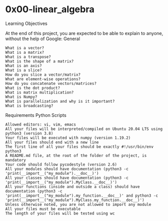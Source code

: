 # 0x00-linear_algebra

Learning Objectives

At the end of this project, you are expected to be able to explain to anyone, without the help of Google:
General

    What is a vector?
    What is a matrix?
    What is a transpose?
    What is the shape of a matrix?
    What is an axis?
    What is a slice?
    How do you slice a vector/matrix?
    What are element-wise operations?
    How do you concatenate vectors/matrices?
    What is the dot product?
    What is matrix multiplication?
    What is Numpy?
    What is parallelization and why is it important?
    What is broadcasting?

Requirements
Python Scripts

    Allowed editors: vi, vim, emacs
    All your files will be interpreted/compiled on Ubuntu 20.04 LTS using python3 (version 3.8)
    Your files will be executed with numpy (version 1.19.2)
    All your files should end with a new line
    The first line of all your files should be exactly #!/usr/bin/env python3
    A README.md file, at the root of the folder of the project, is mandatory
    Your code should follow pycodestyle (version 2.6)
    All your modules should have documentation (python3 -c 'print(__import__("my_module").__doc__)')
    All your classes should have documentation (python3 -c 'print(__import__("my_module").MyClass.__doc__)')
    All your functions (inside and outside a class) should have documentation (python3 -c 'print(__import__("my_module").my_function.__doc__)' and python3 -c 'print(__import__("my_module").MyClass.my_function.__doc__)')
    Unless otherwise noted, you are not allowed to import any module
    All your files must be executable
    The length of your files will be tested using wc

